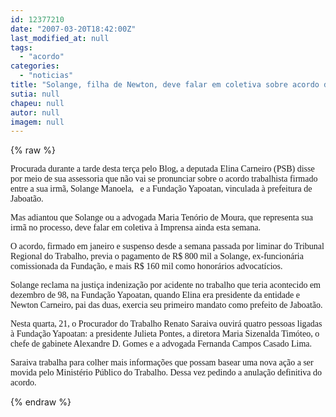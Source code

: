 ```yaml
---
id: 12377210
date: "2007-03-20T18:42:00Z"
last_modified_at: null
tags:
  - "acordo"
categories:
  - "noticias"
title: "Solange, filha de Newton, deve falar em coletiva sobre acordo de R$ 1 milh\u00e3o"
sutia: null
chapeu: null
autor: null
imagem: null
---
```

{% raw %}
<p><P><FONT face=Verdana>Procurada durante a tarde desta terça pelo Blog, a deputada Elina Carneiro (PSB) disse por meio de sua assessoria que não vai se pronunciar sobre o acordo trabalhista firmado entre a sua irmã, Solange Manoela,&nbsp;&nbsp; e a Fundação Yapoatan, vinculada à prefeitura de Jaboatão.</FONT></P></p>
<p><P><FONT face=Verdana>Mas adiantou que Solange ou a advogada Maria Tenório de Moura, que representa sua irmã no processo, deve falar em coletiva à Imprensa ainda esta semana. </FONT></P></p>
<p><P><FONT face=Verdana>O acordo, firmado em janeiro e suspenso desde a semana passada por liminar do Tribunal Regional do Trabalho, previa o pagamento de R$ 800 mil a Solange, </FONT><FONT face=Verdana>ex-funcionária comissionada da Fundação, e mais&nbsp;</FONT><FONT face=Verdana>R$ 160 mil como honorários </FONT><FONT face=Verdana>advocatícios.</FONT></P></p>
<p><P><FONT face=Verdana>Solange reclama na justiça indenização por acidente no trabalho que teria acontecido em dezembro de 98, na Fundação Yapoatan, quando Elina era presidente da entidade e Newton Carneiro, pai das duas, exercia seu primeiro mandato como prefeito de Jaboatão. </FONT></P></p>
<p><P><FONT face=Verdana>Nesta quarta, 21, o Procurador do Trabalho Renato Saraiva ouvirá quatro pessoas ligadas à Fundação Yapoatan: a presidente Julieta Pontes, a diretora Maria Sizenalda </FONT><FONT face=Verdana>Timóteo, o chefe de gabinete Alexandre D. Gomes e a advogada Fernanda Campos Casado&nbsp;Lima.</FONT></P></p>
<p><P><FONT face=Verdana>Saraiva trabalha para colher mais informações que possam basear uma nova ação a ser movida pelo Ministério Público do Trabalho. Dessa vez pedindo a anulação definitiva do acordo.</FONT></P> </p>
{% endraw %}